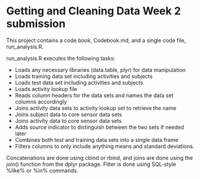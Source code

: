 # Getting and Cleaning Data Week 2 submission

This project contains a code book, Codebook.md, and a single code file, run_analysis.R. 

run_analysis.R executes the following tasks:

- Loads any necessary libraries (data.table, plyr) for data manipulation
- Loads training data set including activities and subjects
- Loads test data set including activities and subjects
- Loads activity lookup file
- Reads column headers for the data sets and names the data set columns accordingly
- Joins activity data sets to activity lookup set to retrieve the name
- Joins subject data to core sensor data sets
- Joins activity data to core sensor data sets
- Adds source indicator to distinguish between the two sets if needed later
- Combines both test and training data sets into a single data frame
- Filters columns to only include anything means and standard deviations.

Concatenations are done using cbind or rbind, and joins are done using the join() function from the dplyr package.
Filter is done using SQL-style %like% or %in% commands.
